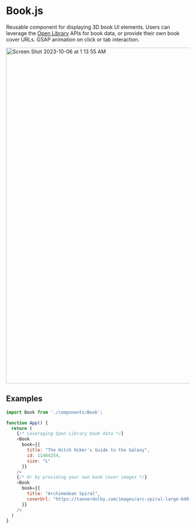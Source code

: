 # Book.js
Reusable component for displaying 3D book UI elements. Users can leverage the [Open Library](https://openlibrary.org/) APIs for book data, or provide their own book cover URLs. GSAP animation on click or tab interaction.

<img width="917" alt="Screen Shot 2023-10-06 at 1 13 55 AM" src="https://github.com/tannerdolby/eleventy-plugin-metagen/assets/48612525/54f1c51c-120a-487f-a023-d1394354ddd5">


## Examples
```js
import Book from './components/Book';

function App() {
  return (
    {/* Leveraging Open Library book data */}
    <Book
      book={{
        title: "The Hitch Hiker's Guide to the Galaxy",
        id: 11464254,
        size: "L"
      }}
    />
    {/* Or by providing your own book cover images */}
    <Book
      book={{
        title: "Archimedean Spiral",
        coverUrl: "https://tannerdolby.com/images/arc-spiral-large-640.jpeg"
      }}
    />
  )
}
```
